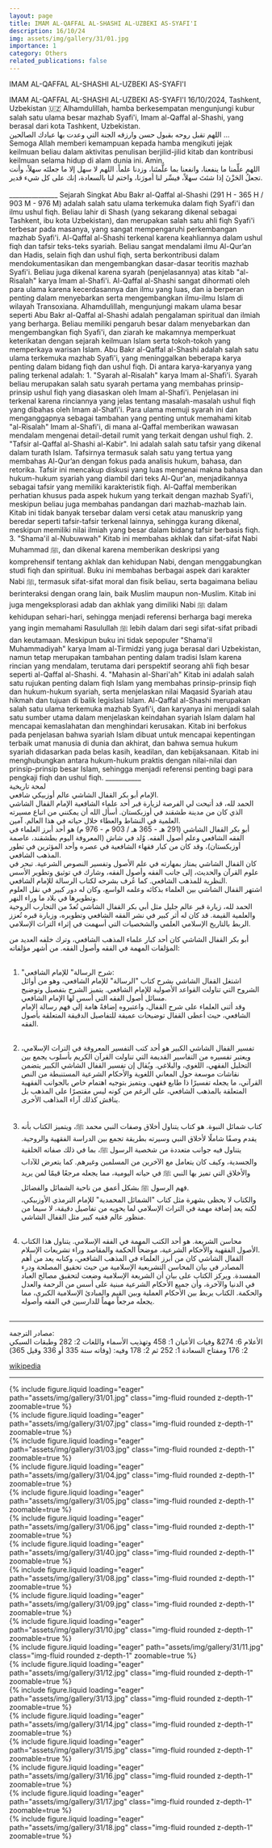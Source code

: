 ```yaml
---
layout: page
title: IMAM AL-QAFFAL AL-SHASHI AL-UZBEKI AS-SYAFI'I
description: 16/10/24
img: assets/img/gallery/31/01.jpg
importance: 1
category: Others
related_publications: false
---
```


<p class="distill-post-title">IMAM AL-QAFFAL AL-SHASHI AL-UZBEKI AS-SYAFI'I </p>
IMAM AL-QAFFAL AL-SHASHI AL-UZBEKI AS-SYAFI'I 
16/10/2024, Tashkent, Uzbekistan 🇺🇿
Alhamdulillah, hamba berkesempatan mengunjungi kubur salah satu ulama besar mazhab Syafi'i, Imam al-Qaffal al-Shashi, yang berasal dari kota Tashkent, Uzbekistan.

<div class="rtl">
اللهم تقبل روحه بقبول حسن وارزقه الجنة التي وعدت بها عبادك الصالحين ... 
</div> 
Semoga Allah memberi kemampuan kepada hamba  mengikuti jejak keilmuan beliau dalam aktivitas penulisan berjilid-jilid kitab  dan kontribusi keilmuan selama hidup di alam dunia ini. Amin.
<div class="rtl">
اللهم علِّمنا ما ينفعنا، وانفعنا بما علَّمتَنا، وزدنا علماً. اللهم لا سهل إلا ما جعلتَه سهلاً، وأنت تجعلُ الحَزْنَ إذا شئتَ سهلاً، فيسِّر لنا أمورَنا، واختم لنا بالسعادة، إنك على كل شيء قدير.<br><br></div>
_______________
Sejarah Singkat
Abu Bakr al-Qaffal al-Shashi (291 H - 365 H / 903 M - 976 M) adalah salah satu ulama terkemuka dalam fiqh Syafi'i dan ilmu ushul fiqh. Beliau lahir di Shash (yang sekarang dikenal sebagai Tashkent, ibu kota Uzbekistan), dan merupakan salah satu ahli fiqh Syafi'i terbesar pada masanya, yang sangat mempengaruhi perkembangan mazhab Syafi'i.
Al-Qaffal al-Shashi terkenal karena keahliannya dalam ushul fiqh dan tafsir teks-teks syariah. Beliau sangat mendalami ilmu Al-Qur’an dan Hadis, selain fiqh dan ushul fiqh, serta berkontribusi dalam mendokumentasikan dan mengembangkan dasar-dasar teoritis mazhab Syafi'i. Beliau juga dikenal karena syarah (penjelasannya) atas kitab "al-Risalah" karya Imam al-Shafi'i.
Al-Qaffal al-Shashi sangat dihormati oleh para ulama karena kecerdasannya dan ilmu yang luas, dan ia berperan penting dalam menyebarkan serta mengembangkan ilmu-ilmu Islam di wilayah Transoxiana.
Alhamdulillah, mengunjungi makam ulama besar seperti Abu Bakr al-Qaffal al-Shashi adalah pengalaman spiritual dan ilmiah yang berharga. Beliau memiliki pengaruh besar dalam menyebarkan dan mengembangkan fiqh Syafi'i, dan ziarah ke makamnya memperkuat keterikatan dengan sejarah keilmuan Islam serta tokoh-tokoh yang memperkaya warisan Islam.
Abu Bakr al-Qaffal al-Shashi adalah salah satu ulama terkemuka mazhab Syafi'i, yang meninggalkan beberapa karya penting dalam bidang fiqh dan ushul fiqh. Di antara karya-karyanya yang paling terkenal adalah:
1. "Syarah al-Risalah" karya Imam al-Shafi'i.
Syarah beliau merupakan salah satu syarah pertama yang membahas prinsip-prinsip ushul fiqh yang diasaskan oleh Imam al-Shafi'i. Penjelasan ini terkenal karena rinciannya yang jelas tentang masalah-masalah ushul fiqh yang dibahas oleh Imam al-Shafi'i.
Para ulama memuji syarah ini dan menganggapnya sebagai tambahan yang penting untuk memahami kitab "al-Risalah" Imam al-Shafi'i, di mana al-Qaffal memberikan wawasan mendalam mengenai detail-detail rumit yang terkait dengan ushul fiqh.
2. "Tafsir al-Qaffal al-Shashi al-Kabir".
Ini adalah salah satu tafsir yang dikenal dalam turath Islam. Tafsirnya termasuk salah satu yang tertua yang membahas Al-Qur’an dengan fokus pada analisis hukum, bahasa, dan retorika. Tafsir ini mencakup diskusi yang luas mengenai makna bahasa dan hukum-hukum syariah yang diambil dari teks Al-Qur'an, menjadikannya sebagai tafsir yang memiliki karakteristik fiqh.
Al-Qaffal memberikan perhatian khusus pada aspek hukum yang terkait dengan mazhab Syafi'i, meskipun beliau juga membahas pandangan dari mazhab-mazhab lain.
Kitab ini tidak banyak tersebar dalam versi cetak atau manuskrip yang beredar seperti tafsir-tafsir terkenal lainnya, sehingga kurang dikenal, meskipun memiliki nilai ilmiah yang besar dalam bidang tafsir berbasis fiqh.
3. "Shama'il al-Nubuwwah"
Kitab ini membahas akhlak dan sifat-sifat Nabi Muhammad ﷺ, dan dikenal karena memberikan deskripsi yang komprehensif tentang akhlak dan kehidupan Nabi, dengan menggabungkan studi fiqh dan spiritual. Buku ini membahas berbagai aspek dari karakter Nabi ﷺ, termasuk sifat-sifat moral dan fisik beliau, serta bagaimana beliau berinteraksi dengan orang lain, baik Muslim maupun non-Muslim.
Kitab ini juga mengeksplorasi adab dan akhlak yang dimiliki Nabi ﷺ dalam kehidupan sehari-hari, sehingga menjadi referensi berharga bagi mereka yang ingin memahami Rasulullah ﷺ lebih dalam dari segi sifat-sifat pribadi dan keutamaan.
Meskipun buku ini tidak sepopuler "Shama'il Muhammadiyah" karya Imam al-Tirmidzi yang juga berasal dari Uzbekistan, namun tetap merupakan tambahan penting dalam tradisi Islam karena rincian yang mendalam, terutama dari perspektif seorang ahli fiqh besar seperti al-Qaffal al-Shashi.
4. "Mahasin al-Shari'ah"
Kitab ini adalah salah satu rujukan penting dalam fiqh Islam yang membahas prinsip-prinsip fiqh dan hukum-hukum syariah, serta menjelaskan nilai Maqasid Syariah atau hikmah dan tujuan di balik legislasi Islam.
Al-Qaffal al-Shashi merupakan salah satu ulama terkemuka mazhab Syafi'i, dan karyanya ini menjadi salah satu sumber utama dalam menjelaskan keindahan syariah Islam dalam hal mencapai kemaslahatan dan menghindari kerusakan.
Kitab ini berfokus pada penjelasan bahwa syariah Islam dibuat untuk mencapai kepentingan terbaik umat manusia di dunia dan akhirat, dan bahwa semua hukum syariah didasarkan pada belas kasih, keadilan, dan kebijaksanaan. Kitab ini menghubungkan antara hukum-hukum praktis dengan nilai-nilai dan prinsip-prinsip besar Islam, sehingga menjadi referensi penting bagi para pengkaji fiqh dan ushul fiqh.
___________
<div class="rtl">
لمحة تاريخية
<br>
الإمام أبو بكر القفال الشاشي عالم أوزبيكي شافعي.
<br>
الحمد لله، قد أتيحت لي الفرصة لزيارة قبر أحد علماء الشافعية الإمام القفال الشاشي الذي كان من مدينة طشقند في أوزبكستان. أسأل الله أن يمكنني من اتباع مسيرته العلمية في النشاط والعطاء خلال حياته في هذا العالم. آمين.
<br>
أبو بكر القفال الشاشي (291 هـ - 365 هـ / 903 م - 976 م) هو أحد أبرز العلماء في الفقه الشافعي وعلم أصول الفقه. وُلد في شاش (المعروفة اليوم بطشقند، عاصمة أوزبكستان)، وقد كان من كبار فقهاء الشافعية في عصره وأحد المؤثرين في تطور المذهب الشافعي.
<br>
كان القفال الشاشي يمتاز بمهارته في علم الأصول وتفسير النصوص الشرعية. تبحر في علوم القرآن والحديث، إلى جانب الفقه وأصول الفقه، وشارك في توثيق وتطوير الأسس النظرية للمذهب الشافعي. كما عُرف بشرحه لكتاب الرسالة للإمام الشافعي.
<br>
اشتهر القفال الشاشي بين العلماء بذكائه وعلمه الواسع، وكان له دور كبير في نقل العلوم وتطويرها في بلاد ما وراء النهر.
<br>
الحمد لله، زيارة قبر عالم جليل مثل أبي بكر القفال الشاشي تُعدّ من التجارب الروحية والعلمية القيمة. قد كان له أثر كبير في نشر الفقه الشافعي وتطويره، وزيارة قبره تُعزز الربط بالتاريخ الإسلامي العلمي والشخصيات التي أسهمت في إثراء التراث الإسلامي.
<br>

أبو بكر القفال الشاشي كان أحد كبار علماء المذهب الشافعي، وترك خلفه العديد من المؤلفات المهمة في الفقه وأصول الفقه. من أشهر مؤلفاته:
<br> <br>

1. "شرح الرسالة" للإمام الشافعي:
   <br>
   اشتغل القفال الشاشي بشرح كتاب "الرسالة" للإمام الشافعي، وهو من أوائل الشروح التي تناولت القواعد الأصولية للإمام الشافعي. يتميز الشرح بتفصيل وتوضيح مسائل أصول الفقه التي أسس لها الإمام الشافعي.
   <br>
   وقد أثنى العلماء على شرح القفال، واعتبروه إضافةً هامة إلى فهم رسالة الإمام الشافعي، حيث أعطى القفال توضيحات عميقة للتفاصيل الدقيقة المتعلقة بأصول الفقه.
   <br> <br>

2. تفسير القفال الشاشي الكبير هو أحد كتب التفسير المعروفة في التراث الإسلامي، ويعتبر تفسيره من التفاسير القديمة التي تناولت القرآن الكريم بأسلوب يجمع بين التحليل الفقهي، اللغوي، والبلاغي.
   ويُقال إن تفسير القفال الشاشي الكبير يتضمن نقاشات موسعة حول المعاني اللغوية والأحكام الشرعية المستنبطة من النص القرآني، ما يجعله تفسيرًا ذا طابع فقهي. ويتميز بتوجيه اهتمام خاص بالجوانب الفقهية المتعلقة بالمذهب الشافعي، على الرغم من كونه ليس مقتصرًا على المذهب بل يناقش كذلك آراء المذاهب الأخرى.
   <br> <br>

3. كتاب شمائل النبوة.
   هو كتاب يتناول أخلاق وصفات النبي محمد ﷺ، ويتميز الكتاب بأنه يقدم وصفًا شاملًا لأخلاق النبي وسيرته بطريقة تجمع بين الدراسة الفقهية والروحية. يتناول فيه جوانب متعددة من شخصية الرسول ﷺ، بما في ذلك صفاته الخلقية والجسدية، وكيف كان يتعامل مع الآخرين من المسلمين وغيرهم. كما يتعرض للآداب والأخلاق التي تميز بها النبي ﷺ في حياته اليومية، مما يجعله مرجعًا قيمًا لمن يريد فهم الرسول ﷺ بشكل أعمق من ناحية الشمائل والفضائل.
   <br>
   والكتاب لا يحظى بشهرة مثل كتاب "الشمائل المحمدية" للإمام الترمذي الأوزبيكي، لكنه يعد إضافة مهمة في التراث الإسلامي لما يحويه من تفاصيل دقيقة، لا سيما من منظور عالم فقيه كبير مثل القفال الشاشي.
   <br> <br>

4. محاسن الشريعة.
   هو أحد الكتب المهمة في الفقه الإسلامي. يتناول هذا الكتاب الأصول الفقهية والأحكام الشرعية، موضحاً الحكمة والمقاصد وراء تشريعات الإسلام.
   <br>
   القفال الشاشي كان من أبرز العلماء في المذهب الشافعي، وكتابه يعد من أهم المصادر في بيان المحاسن التشريعية الإسلامية من حيث تحقيق المصلحة ودرء المفسدة. ويركز الكتاب على بيان أن الشريعة الإسلامية وضعت لتحقيق مصالح العباد في الدنيا والآخرة، وأن جميع الأحكام الشرعية مبنية على أسس من الرحمة والعدل والحكمة. الكتاب يربط بين الأحكام العملية وبين القيم والمبادئ الإسلامية الكبرى، مما يجعله مرجعاً مهماً للدارسين في الفقه وأصوله.
   <br><br>

---

مصادر الترجمة:
<br>
الأعلام 6: 274& وفيات الأعيان 1: 458 وتهذيب الأسماء واللغات 2: 282 وطبقات السبكي 2: 176 ومفتاح السعادة 1: 252 ثم 2: 178 وفيه: (وفاته سنة 335 أو 336 وقيل 365)

</div>

[wikipedia](https://ar.m.wikipedia.org/wiki/%D8%A3%D8%A8%D9%88_%D8%A8%D9%83%D8%B1_%D8%A7%D9%84%D9%82%D9%81%D8%A7%D9%84_%D8%A7%D9%84%D8%B4%D8%A7%D8%B4%D9%8A)

---

<div class="row mt-3">
    <div class="col-sm mt-3 mt-md-0">
        {% include figure.liquid loading="eager" path="assets/img/gallery/31/01.jpg" class="img-fluid rounded z-depth-1" zoomable=true %}
    </div>
        <div class="col-sm mt-3 mt-md-0">
        {% include figure.liquid loading="eager" path="assets/img/gallery/31/07.jpg" class="img-fluid rounded z-depth-1" zoomable=true %}
    </div>
    <div class="col-sm mt-3 mt-md-0">
        {% include figure.liquid loading="eager" path="assets/img/gallery/31/03.jpg" class="img-fluid rounded z-depth-1" zoomable=true %}
    </div>
</div>

<div class="row mt-3">
    <div class="col-sm mt-3 mt-md-0">
        {% include figure.liquid loading="eager" path="assets/img/gallery/31/04.jpg" class="img-fluid rounded z-depth-1" zoomable=true %}
    </div>
    <div class="col-sm mt-3 mt-md-0">
        {% include figure.liquid loading="eager" path="assets/img/gallery/31/05.jpg" class="img-fluid rounded z-depth-1" zoomable=true %}
    </div>
    <div class="col-sm mt-3 mt-md-0">
        {% include figure.liquid loading="eager" path="assets/img/gallery/31/06.jpg" class="img-fluid rounded z-depth-1" zoomable=true %}
    </div>
</div>

<div class="row mt-3">
    <div class="col-sm mt-3 mt-md-0">
        {% include figure.liquid loading="eager" path="assets/img/gallery/31/40.jpg" class="img-fluid rounded z-depth-1" zoomable=true %}
    </div>
    <div class="col-sm mt-3 mt-md-0">
        {% include figure.liquid loading="eager" path="assets/img/gallery/31/08.jpg" class="img-fluid rounded z-depth-1" zoomable=true %}
    </div>
    <div class="col-sm mt-3 mt-md-0">
        {% include figure.liquid loading="eager" path="assets/img/gallery/31/09.jpg" class="img-fluid rounded z-depth-1" zoomable=true %}
    </div>
</div>

<div class="row mt-3">
    <div class="col-sm mt-3 mt-md-0">
        {% include figure.liquid loading="eager" path="assets/img/gallery/31/10.jpg" class="img-fluid rounded z-depth-1" zoomable=true %}
    </div>
    <div class="col-sm mt-3 mt-md-0">
        {% include figure.liquid loading="eager" path="assets/img/gallery/31/11.jpg" class="img-fluid rounded z-depth-1" zoomable=true %}
    </div>
    <div class="col-sm mt-3 mt-md-0">
        {% include figure.liquid loading="eager" path="assets/img/gallery/31/12.jpg" class="img-fluid rounded z-depth-1" zoomable=true %}
    </div>
</div>

<div class="row mt-3">
    <div class="col-sm mt-3 mt-md-0">
        {% include figure.liquid loading="eager" path="assets/img/gallery/31/13.jpg" class="img-fluid rounded z-depth-1" zoomable=true %}
    </div>
    <div class="col-sm mt-3 mt-md-0">
        {% include figure.liquid loading="eager" path="assets/img/gallery/31/14.jpg" class="img-fluid rounded z-depth-1" zoomable=true %}
    </div>
    <div class="col-sm mt-3 mt-md-0">
        {% include figure.liquid loading="eager" path="assets/img/gallery/31/15.jpg" class="img-fluid rounded z-depth-1" zoomable=true %}
    </div>
</div>

<div class="row mt-3">
    <div class="col-sm mt-3 mt-md-0">
        {% include figure.liquid loading="eager" path="assets/img/gallery/31/16.jpg" class="img-fluid rounded z-depth-1" zoomable=true %}
    </div>
    <div class="col-sm mt-3 mt-md-0">
        {% include figure.liquid loading="eager" path="assets/img/gallery/31/17.jpg" class="img-fluid rounded z-depth-1" zoomable=true %}
    </div>
    <div class="col-sm mt-3 mt-md-0">
        {% include figure.liquid loading="eager" path="assets/img/gallery/31/18.jpg" class="img-fluid rounded z-depth-1" zoomable=true %}
    </div>
</div>
